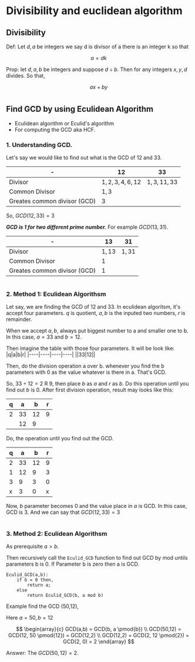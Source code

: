# Divisibility and euclidean algorithm

## Divisibility

Def: Let $d,a$ be integers we say d is divisor of a there is an integer k so that

$$
a = dk
$$

Prop: let $d,a,b$ be integers and suppose $d ÷ b$. Then for any integers $x,y,d$ divides. So that,

$$
ax + by
$$

#

## Find GCD by using Eculidean Algorithm

- Eculidean algorithm or Eculid's algorithm
- For computing the GCD aka HCF.


### 1. Understanding GCD.

Let's say we would like to find out what is the GCD of 12 and 33.

|-|12|33|
|---|---|---|
|Divisor| $1,2,3,4,6,12$| $1,3,11,33$ |
|Common Divisor|$1,3$||
|Greates common divisor (GCD)|3||

So, $GCD(12,33) = 3$

***GCD is 1 for two different prime number.*** For example $GCD(13,31)$.

|-|13|31|
|---|---|---|
|Divisor| $1,13$| $1,31$ |
|Common Divisor|$1$||
|Greates common divisor (GCD)|1||

#

### 2. Method 1: Eculidean Algorithsm

Let say, we are finding the GCD of 12 and 33.
In eculidean algoritsm, it's accept four parameters. $q$ is quotient, $a,b$ is the inputed two numbers, $r$ is remainder.

When we accept $a,b$, always put biggest number to a and smaller one to b. In this case, $a=33$ and $b=12$.

Then imagine the table with those four parameters. It will be look like:
|q|a|b|r|
|----|----|----|----|
||33|12||

Then, do the division operation a over b. whenever you find the b parameters with 0 as the value whatever is there in a. That's GCD.

So, $33 ÷ 12 = 2 \text{ R 9}$, then place $b$ as $a$ and $r$ as $b$. Do this operation until you find out $b$ is 0. After first division operation, result may looks like this:

|q|a|b|r|
|----|----|----|----|
|2|33|12|9|
||12|9||

Do, the operation until you find out the GCD.

|q|a|b|r|
|----|----|----|----|
|2|33|12|9|
|1|12|9|3|
|3|9|3|0|
|x|3|0|x|

Now, $b$ parameter becomes 0 and the value place in $a$ is GCD. In this case, GCD is 3. And we can say that $GCD(12,33) = 3$
#

### 3. Method 2: Eculidean Algorithsm

As prerequisite $a \gt b$.

Then recursively call the `Eculid_GCD` function to find out GCD by mod untils parameters b is 0. If Parameter b is zero then a is GCD.

```
Eculid_GCD(a,b):
    if b = 0 then,
        return a;
    else 
        return Eculid_GCD(b, a mod b)
```

Example find the GCD (50,12),

Here $a=50, b=12$

$$ \begin{array}{c}
GCD(a,b) = GCD(b, a \pmod{b}) \\
GCD(50,12) = GCD(12, 50 \pmod{12}) = GCD(12,2) \\
GCD(12,2) = GCD(2, 12 \pmod{2}) = GCD(2, 0) = 2
\end{array}
$$

Answer: The $GCD(50,12) = 2$.
